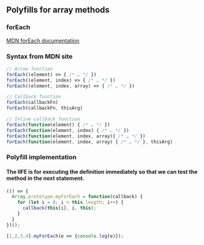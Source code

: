 
## Polyfills for array methods

### forEach
[MDN forEach documentation](https://developer.mozilla.org/en-US/docs/Web/JavaScript/Reference/Global_Objects/Array/forEach)

### Syntax from MDN site

```js
// Arrow function
forEach((element) => { /* … */ })
forEach((element, index) => { /* … */ })
forEach((element, index, array) => { /* … */ })

// Callback function
forEach(callbackFn)
forEach(callbackFn, thisArg)

// Inline callback function
forEach(function(element) { /* … */ })
forEach(function(element, index) { /* … */ })
forEach(function(element, index, array){ /* … */ })
forEach(function(element, index, array) { /* … */ }, thisArg)

```

### Polyfill implementation
#### The IIFE is for executing the definition immediately so that we can test the method in the next statement.

```js
(() => {
  Array.prototype.myForEach = function(callback) {
    for (let i = 0; i < this.length; i++) {
      callback(this[i], i, this);
    }
  }
})();

[1,2,3,4].myForEach(e => {console.log(e)});

```
